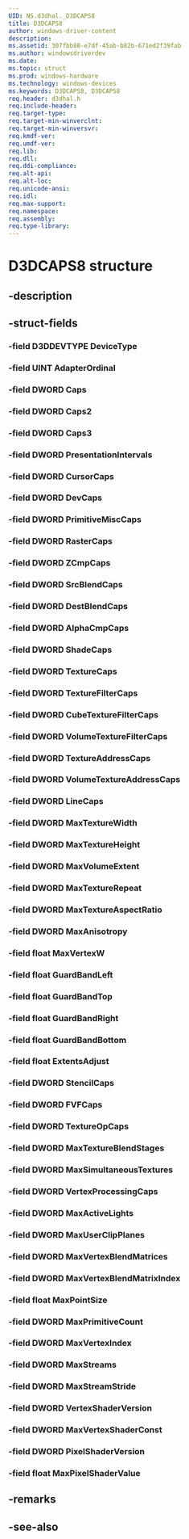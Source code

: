 ```yaml
---
UID: NS.d3dhal._D3DCAPS8
title: D3DCAPS8
author: windows-driver-content
description: 
ms.assetid: 307fbb88-e7df-45ab-b82b-671ed2f39fab
ms.author: windowsdriverdev
ms.date: 
ms.topic: struct
ms.prod: windows-hardware
ms.technology: windows-devices
ms.keywords: D3DCAPS8, D3DCAPS8
req.header: d3dhal.h
req.include-header:
req.target-type:
req.target-min-winverclnt:
req.target-min-winversvr:
req.kmdf-ver:
req.umdf-ver:
req.lib:
req.dll:
req.ddi-compliance:
req.alt-api:
req.alt-loc:
req.unicode-ansi:
req.idl:
req.max-support:
req.namespace:
req.assembly:
req.type-library:
---
```


# D3DCAPS8 structure

## -description



## -struct-fields

### -field D3DDEVTYPE DeviceType			
 	
### -field UINT AdapterOrdinal			
 	
### -field DWORD Caps			
 	
### -field DWORD Caps2			
 	
### -field DWORD Caps3			
 	
### -field DWORD PresentationIntervals			
 	
### -field DWORD CursorCaps			
 	
### -field DWORD DevCaps			
 	
### -field DWORD PrimitiveMiscCaps			
 	
### -field DWORD RasterCaps			
 	
### -field DWORD ZCmpCaps			
 	
### -field DWORD SrcBlendCaps			
 	
### -field DWORD DestBlendCaps			
 	
### -field DWORD AlphaCmpCaps			
 	
### -field DWORD ShadeCaps			
 	
### -field DWORD TextureCaps			
 	
### -field DWORD TextureFilterCaps			
 	
### -field DWORD CubeTextureFilterCaps			
 	
### -field DWORD VolumeTextureFilterCaps			
 	
### -field DWORD TextureAddressCaps			
 	
### -field DWORD VolumeTextureAddressCaps			
 	
### -field DWORD LineCaps			
 	
### -field DWORD MaxTextureWidth			
 	
### -field DWORD MaxTextureHeight			
 	
### -field DWORD MaxVolumeExtent			
 	
### -field DWORD MaxTextureRepeat			
 	
### -field DWORD MaxTextureAspectRatio			
 	
### -field DWORD MaxAnisotropy			
 	
### -field float MaxVertexW			
 	
### -field float GuardBandLeft			
 	
### -field float GuardBandTop			
 	
### -field float GuardBandRight			
 	
### -field float GuardBandBottom			
 	
### -field float ExtentsAdjust			
 	
### -field DWORD StencilCaps			
 	
### -field DWORD FVFCaps			
 	
### -field DWORD TextureOpCaps			
 	
### -field DWORD MaxTextureBlendStages			
 	
### -field DWORD MaxSimultaneousTextures			
 	
### -field DWORD VertexProcessingCaps			
 	
### -field DWORD MaxActiveLights			
 	
### -field DWORD MaxUserClipPlanes			
 	
### -field DWORD MaxVertexBlendMatrices			
 	
### -field DWORD MaxVertexBlendMatrixIndex			
 	
### -field float MaxPointSize			
 	
### -field DWORD MaxPrimitiveCount			
 	
### -field DWORD MaxVertexIndex			
 	
### -field DWORD MaxStreams			
 	
### -field DWORD MaxStreamStride			
 	
### -field DWORD VertexShaderVersion			
 	
### -field DWORD MaxVertexShaderConst			
 	
### -field DWORD PixelShaderVersion			
 	
### -field float MaxPixelShaderValue			
 	
## -remarks

## -see-also